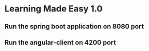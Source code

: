 # Learning Made Easy 1.0

## Run the spring boot application on 8080 port
## Run the angular-client on 4200 port






